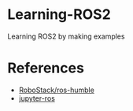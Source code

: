# Learning-ROS2
Learning ROS2 by making examples

# References

* [RoboStack/ros-humble](https://github.com/RoboStack/ros-humble)
* [jupyter-ros](https://jupyter-ros.readthedocs.io/en/latest/index.html)